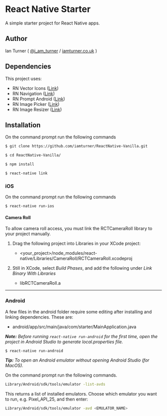 # React Native Starter

A simple starter project for React Native apps.

## Author

Ian Turner ( [@i_am_turner](http://twitter.com/i_am_turner) / [iamturner.co.uk](http://iamturner.co.uk) )

## Dependencies

This project uses:

* RN Vector Icons ([Link](https://github.com/oblador/react-native-vector-icons))
* RN Navigation ([Link](https://github.com/wix/react-native-navigation))
* RN Prompt Android ([Link](https://github.com/shimohq/react-native-prompt-android))
* RN Image Picker ([Link](https://github.com/react-community/react-native-image-picker))
* RN Image Resizer ([Link](https://github.com/bamlab/react-native-image-resizer))

## Installation

On the command prompt run the following commands

```sh
$ git clone https://github.com/iamturner/ReactNative-Vanilla.git

$ cd ReactNative-Vanilla/

$ npm install
```

```sh
$ react-native link
```

### iOS

On the command prompt run the following commands

```sh
$ react-native run-ios
```

#### Camera Roll

To allow camera roll access, you must link the RCTCameraRoll library to your project manually.

1. Drag the following project into Libraries in your XCode project:

	* <your_project>/node_modules/react-native/Libraries/CameraRoll/RCTCameraRoll.xcodeproj

2. Still in XCode, select *Build Phases*, and add the following under *Link Binary With Libraries*

	* libRCTCameraRoll.a

---

### Android

A few files in the android folder require some editing after installing and linking dependencies. These are:

* android/app/src/main/java/com/starter/MainApplication.java

**_Note:_** *Before running ` react-native run-android ` for the first time, open the project in Android Studio to generate local.properties file.*

```sh
$ react-native run-android
```
**_Tip:_** *To open an Android emulator without opening Android Studio (for MacOS).*

On the command prompt run the following commands.

```sh
Library/Android/sdk/tools/emulator -list-avds
```
This returns a list of installed emulators. Choose which emulator you want to run, e.g. Pixel_API_25, and then enter:

```sh
Library/Android/sdk/tools/emulator -avd <EMULATOR_NAME>
```